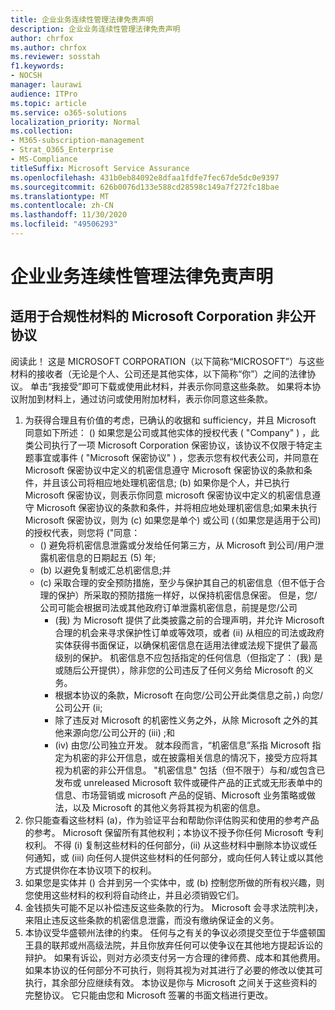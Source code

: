 ```yaml
---
title: 企业业务连续性管理法律免责声明
description: 企业业务连续性管理法律免责声明
author: chrfox
ms.author: chrfox
ms.reviewer: sosstah
f1.keywords:
- NOCSH
manager: laurawi
audience: ITPro
ms.topic: article
ms.service: o365-solutions
localization_priority: Normal
ms.collection:
- M365-subscription-management
- Strat_O365_Enterprise
- MS-Compliance
titleSuffix: Microsoft Service Assurance
ms.openlocfilehash: 431b0eb84092e8dfaa1fdfe7fec67de5dc0e9397
ms.sourcegitcommit: 626b0076d133e588cd28598c149a7f272fc18bae
ms.translationtype: MT
ms.contentlocale: zh-CN
ms.lasthandoff: 11/30/2020
ms.locfileid: "49506293"
---
```

# <a name="enterprise-business-continuity-management-legal-disclaimer"></a>企业业务连续性管理法律免责声明

## <a name="microsoft-corporation-non-disclosure-agreement-for-compliance-materials"></a>适用于合规性材料的 Microsoft Corporation 非公开协议

阅读此！ 这是 MICROSOFT CORPORATION（以下简称“MICROSOFT”）与这些材料的接收者（无论是个人、公司还是其他实体，以下简称“你”）之间的法律协议。 单击“我接受”即可下载或使用此材料，并表示你同意这些条款。 如果将本协议附加到材料上，通过访问或使用附加材料，表示你同意这些条款。

1. 为获得合理且有价值的考虑，已确认的收据和 sufficiency，并且 Microsoft 同意如下所述： () 如果您是公司或其他实体的授权代表 ( "Company" ) ，此类公司执行了一项 Microsoft Corporation 保密协议，该协议不仅限于特定主题事宜或事件 ( "Microsoft 保密协议" ) ，您表示您有权代表公司，并同意在 Microsoft 保密协议中定义的机密信息遵守 Microsoft 保密协议的条款和条件，并且该公司将相应地处理机密信息; (b) 如果你是个人，并已执行 Microsoft 保密协议，则表示你同意 microsoft 保密协议中定义的机密信息遵守 Microsoft 保密协议的条款和条件，并将相应地处理机密信息;如果未执行 Microsoft 保密协议，则为 (c) 如果您是单个) 或公司 (（如果您是适用于公司) 的授权代表，则您将 ("同意： 
    -  () 避免将机密信息泄露或分发给任何第三方，从 Microsoft 到公司/用户泄露机密信息的日期起五 (5) 年; 
    -  (b) 以避免复制或汇总机密信息;并 
    -  (c) 采取合理的安全预防措施，至少与保护其自己的机密信息（但不低于合理的保护）所采取的预防措施一样好，以保持机密信息保密。 但是，您/公司可能会根据司法或其他政府订单泄露机密信息，前提是您/公司 
        -  (我) 为 Microsoft 提供了此类披露之前的合理声明，并允许 Microsoft 合理的机会来寻求保护性订单或等效项，或者 (ii) 从相应的司法或政府实体获得书面保证，以确保机密信息在适用法律或法规下提供了最高级别的保护。 机密信息不应包括指定的任何信息（但指定了： (我) 是或随后公开提供），除非您的公司违反了任何义务给 Microsoft 的义务。 
        - 根据本协议的条款，Microsoft 在向您/公司公开此类信息之前，) 向您/公司公开 (ii;
        - 除了违反对 Microsoft 的机密性义务之外，从除 Microsoft 之外的其他来源向您/公司公开的 (iii) ;和
        -  (iv) 由您/公司独立开发。 就本段而言，“机密信息”系指 Microsoft 指定为机密的非公开信息，或在披露相关信息的情况下，接受方应将其视为机密的非公开信息。 "机密信息" 包括（但不限于）与和/或包含已发布或 unreleased Microsoft 软件或硬件产品的正式或无形表单中的信息、市场营销或 microsoft 产品的促销、Microsoft 业务策略或做法，以及 Microsoft 的其他义务将其视为机密的信息。
2. 你只能查看这些材料 (a)，作为验证平台和帮助你评估购买和使用的参考产品的参考。 Microsoft 保留所有其他权利；本协议不授予你任何 Microsoft 专利权利。 不得 (i) 复制这些材料的任何部分，(ii) 从这些材料中删除本协议或任何通知，或 (iii) 向任何人提供这些材料的任何部分，或向任何人转让或以其他方式提供你在本协议项下的权利。 
3. 如果您是实体并 () 合并到另一个实体中，或 (b) 控制您所做的所有权兴趣，则您使用这些材料的权利将自动终止，并且必须销毁它们。 
4. 金钱损失可能不足以补偿违反这些条款的行为。  Microsoft 会寻求法院判决，来阻止违反这些条款的机密信息泄露，而没有缴纳保证金的义务。  
5. 本协议受华盛顿州法律的约束。 任何与之有关的争议必须提交至位于华盛顿国王县的联邦或州高级法院，并且你放弃任何可以使争议在其他地方提起诉讼的辩护。 如果有诉讼，则对方必须支付另一方合理的律师费、成本和其他费用。 如果本协议的任何部分不可执行，则将其视为对其进行了必要的修改以使其可执行，其余部分应继续有效。 本协议是你与 Microsoft 之间关于这些资料的完整协议。 它只能由您和 Microsoft 签署的书面文档进行更改。
